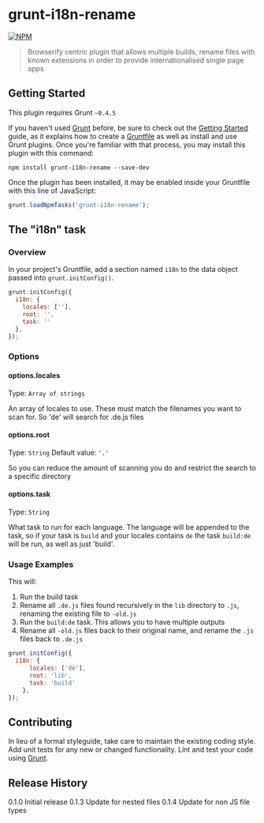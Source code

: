 # grunt-i18n-rename

[![NPM](https://nodei.co/npm/grunt-i18n-rename.png?downloads=true&stars=true)](https://nodei.co/npm/grunt-i18n-rename/) 

> Browserify centric plugin that allows multiple builds, rename files with known extensions in order to provide internationalised single page apps

## Getting Started
This plugin requires Grunt `~0.4.5`

If you haven't used [Grunt](http://gruntjs.com/) before, be sure to check out the [Getting Started](http://gruntjs.com/getting-started) guide, as it explains how to create a [Gruntfile](http://gruntjs.com/sample-gruntfile) as well as install and use Grunt plugins. Once you're familiar with that process, you may install this plugin with this command:

```shell
npm install grunt-i18n-rename --save-dev
```

Once the plugin has been installed, it may be enabled inside your Gruntfile with this line of JavaScript:

```js
grunt.loadNpmTasks('grunt-i18n-rename');
```

## The "i18n" task

### Overview
In your project's Gruntfile, add a section named `i18n` to the data object passed into `grunt.initConfig()`.

```js
grunt.initConfig({
  i18n: {
    locales: [''],
    root: '',
    task: ''
  },
});
```

### Options

#### options.locales
Type: `Array of strings`

An array of locales to use. These must match the filenames you want to scan for. So 'de' will search for .de.js files

#### options.root
Type: `String`
Default value: `'.'`

So you can reduce the amount of scanning you do and restrict the search to a specific directory

#### options.task
Type: `String`

What task to run for each language. The language will be appended to the task, so if your task is `build` and your locales contains `de` the task `build:de` will be run, as well as just 'build'.

### Usage Examples

This will:

1. Run the build task
2. Rename all `.de.js` files found recursively in the `lib` directory to `.js`, renaming the existing file to `-old.js`
3. Run the `build:de` task. This allows you to have multiple outputs
4. Rename all `-old.js` files back to their original name, and rename the `.js` files back to `.de.js`

```js
grunt.initConfig({
  i18n: {
      locales: ['de'],
      root: 'lib',
      task: 'build'
    },
});
```

## Contributing
In lieu of a formal styleguide, take care to maintain the existing coding style. Add unit tests for any new or changed functionality. Lint and test your code using [Grunt](http://gruntjs.com/).

## Release History
0.1.0 Initial release
0.1.3 Update for nested files
0.1.4 Update for non JS file types
